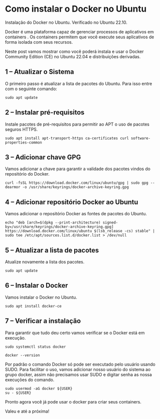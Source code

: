 # Como instalar o Docker no Ubuntu

Instalação do Docker no Ubuntu. Verificado no Ubuntu 22.10.

Docker é uma plataforma capaz de gerenciar processos de aplicativos em containers . Os containers permitem que você execute seus aplicativos de forma isolada com seus recursos.

Neste post vamos mostrar como você poderá instala e usar o Docker Community Edition (CE) no Ubuntu 22.04 e distribuições derivadas.


## 1 – Atualizar o Sistema
O primeiro passo é atualizar a lista de pacotes do Ubuntu. Para isso entre com o seguinte comando:

```sudo apt update```

## 2 – Instalar pré-requisitos
Instale pacotes de pré-requisitos para permitir ao APT o uso de pacotes seguros HTTPS.

```sudo apt install apt-transport-https ca-certificates curl software-properties-common```

## 3 – Adicionar chave GPG
Vamos adicionar a chave para garantir a validade dos pacotes vindos do repositório do Docker.

```curl -fsSL https://download.docker.com/linux/ubuntu/gpg | sudo gpg --dearmor -o /usr/share/keyrings/docker-archive-keyring.gpg```

## 4 – Adicionar repositório Docker ao Ubuntu
Vamos adicionar o repositório Docker as fontes de pacotes do Ubuntu.

```echo "deb [arch=$(dpkg --print-architecture) signed-by=/usr/share/keyrings/docker-archive-keyring.gpg] https://download.docker.com/linux/ubuntu $(lsb_release -cs) stable" | sudo tee /etc/apt/sources.list.d/docker.list > /dev/null```

## 5 – Atualizar a lista de pacotes
Atualize novamente a lista dos pacotes.

```sudo apt update```

## 6 – Instalar o Docker
Vamos instalar o Docker no Ubuntu.

```sudo apt install docker-ce```

## 7 – Verificar a instalação
Para garantir que tudo deu certo vamos verificar se o Docker está em execução.

```sudo systemctl status docker```

```docker --version```

Por padrão o comando Docker só pode ser executado pelo usuário usando SUDO. Para facilitar o uso, vamos adicionar nosso usuário do sistema ao grupo docker, assim não precisamos usar SUDO e digitar senha as nossa execuções do comando.

```sudo usermod -aG docker ${USER}```
<br>
```su - ${USER}```

Pronto agora você já pode usar o docker para criar seus containers.

Valeu e até a próxima!
